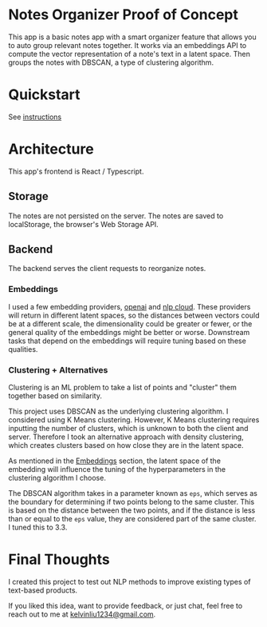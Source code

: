 # Notes Organizer Proof of Concept

This app is a basic notes app with a smart organizer feature that allows you to auto group relevant notes together. It works via an embeddings API to compute the vector representation of a note's text in a latent space. Then groups the notes with DBSCAN, a type of clustering algorithm.

# Quickstart

See [instructions](server/README.md)

# Architecture

This app's frontend is React / Typescript.

## Storage

The notes are not persisted on the server. The notes are saved to localStorage, the browser's Web Storage API.

## Backend

The backend serves the client requests to reorganize notes.

### Embeddings

I used a few embedding providers, [openai](https://platform.openai.com/docs/guides/embeddings/what-are-embeddings?lang=python) and [nlp cloud](https://docs.nlpcloud.com/#embeddings). These providers will return in different latent spaces, so the distances between vectors could be at a different scale, the dimensionality could be greater or fewer, or the general quality of the embeddings might be better or worse. Downstream tasks that depend on the embeddings will require tuning based on these qualities.

### Clustering + Alternatives

Clustering is an ML problem to take a list of points and "cluster" them together based on similarity.

This project uses DBSCAN as the underlying clustering algorithm. I considered using K Means clustering. However, K Means clustering requires inputting the number of clusters, which is unknown to both the client and server. Therefore I took an alternative approach with density clustering, which creates clusters based on how close they are in the latent space.

As mentioned in the [Embeddings](###Embeddings) section, the latent space of the embedding will influence the tuning of the hyperparameters in the clustering algorithm I choose.

The DBSCAN algorithm takes in a parameter known as `eps`, which serves as the boundary for determining if two points belong to the same cluster. This is based on the distance between the two points, and if the distance is less than or equal to the `eps` value, they are considered part of the same cluster. I tuned this to 3.3.

# Final Thoughts

I created this project to test out NLP methods to improve existing types of text-based products.

If you liked this idea, want to provide feedback, or just chat, feel free to reach out to me at [kelvinliu1234@gmail.com](mailto:kelvinliu1234@gmail.com).
